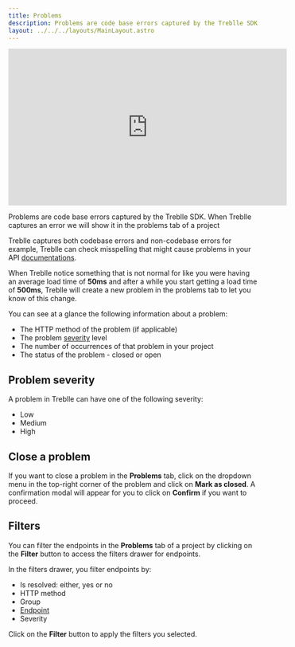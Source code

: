 ```yaml
---
title: Problems
description: Problems are code base errors captured by the Treblle SDK. When Treblle captures an error we will show it in the problems tab of a project
layout: ../../../layouts/MainLayout.astro
---
```


<iframe width="560" height="315" src="https://www.youtube.com/embed/tqjh7a_CsSI" aria-label="YouTube video player" frameborder="0" allow="accelerometer; autoplay; clipboard-write; encrypted-media; gyroscope; picture-in-picture; web-share" allowfullscreen></iframe>

Problems are code base errors captured by the Treblle SDK. When Treblle captures an error we will show it in the problems tab of a project

Treblle captures both codebase errors and non-codebase errors for example, Treblle can check misspelling that might cause problems in your API [documentations](/en/dashboard/api-documentation).

When Treblle notice something that is not normal for like you were having an average load time of **50ms** and after a while you start getting a load time of **500ms**, Treblle will create a new problem in the problems tab to let you know of this change.

You can see at a glance the following information about a problem:

- The HTTP method of the problem (if applicable)
- The problem [severity](/en/dashboard/problems#problem-severity) level
- The number of occurrences of that problem in your project
- The status of the problem - closed or open

## Problem severity

A problem in Treblle can have one of the following severity:

- Low
- Medium
- High

## Close a problem

If you want to close a problem in the **Problems** tab, click on the dropdown menu in the top-right corner of the problem and click on **Mark as closed**. A confirmation modal will appear for you to click on **Confirm** if you want to proceed.

## Filters

You can filter the endpoints in the **Problems** tab of a project by clicking on the **Filter** button to access the filters drawer for endpoints.

In the filters drawer, you filter endpoints by:

- Is resolved: either, yes or no
- HTTP method
- Group
- [Endpoint](/en/dashboard/endpoints)
- Severity

Click on the **Filter** button to apply the filters you selected.
